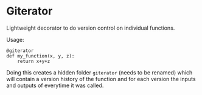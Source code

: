 Giterator
=========
Lightweight decorator to do version control on individual functions.

Usage:

```
@giterator
def my_function(x, y, z):
	return x+y+z
```

Doing this creates a hidden folder `giterator` (needs to be renamed) which will contain a version history of the function and for each version the inputs and outputs of everytime it was called.
